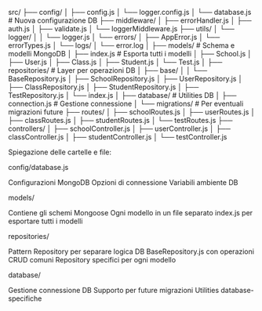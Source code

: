 src/
├── config/
│   ├── config.js
│   └── logger.config.js
│   └── database.js           # Nuova configurazione DB
├── middleware/
│   ├── errorHandler.js
│   ├── auth.js
│   ├── validate.js
│   └── loggerMiddleware.js
├── utils/
│   └── logger/
│   │    └── logger.js
│   └── errors/
│       ├── AppError.js
│       └── errorTypes.js
│
└── logs/
│   └── error.log
│
├── models/                   # Schema e modelli MongoDB
│   ├── index.js             # Esporta tutti i modelli
│   ├── School.js
│   ├── User.js
│   ├── Class.js
│   ├── Student.js
│   └── Test.js
│
├── repositories/            # Layer per operazioni DB
│   ├── base/
│   │   └── BaseRepository.js
│   ├── SchoolRepository.js
│   ├── UserRepository.js
│   ├── ClassRepository.js
│   ├── StudentRepository.js
│   ├── TestRepository.js
│   └── index.js
│
├── database/               # Utilities DB
│   ├── connection.js      # Gestione connessione
│   └── migrations/        # Per eventuali migrazioni future
├── routes/
│   ├── schoolRoutes.js
│   ├── userRoutes.js
│   ├── classRoutes.js
│   ├── studentRoutes.js
│   └── testRoutes.js
├── controllers/
│   ├── schoolController.js
│   ├── userController.js
│   ├── classController.js
│   ├── studentController.js
│   └── testController.js





Spiegazione delle cartelle e file:

config/database.js

Configurazioni MongoDB
Opzioni di connessione
Variabili ambiente DB


models/

Contiene gli schemi Mongoose
Ogni modello in un file separato
index.js per esportare tutti i modelli


repositories/

Pattern Repository per separare logica DB
BaseRepository.js con operazioni CRUD comuni
Repository specifici per ogni modello


database/

Gestione connessione DB
Supporto per future migrazioni
Utilities database-specifiche